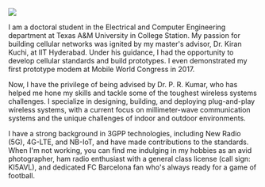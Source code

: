 ![](https://komarev.com/ghpvc/?username=shotsan)

I am a doctoral student in the Electrical and Computer Engineering department at Texas A&M University in College Station.
My passion for building cellular networks was ignited by my master's advisor, Dr. Kiran Kuchi, at IIT Hyderabad. Under his 
guidance, I had the opportunity to develop cellular standards and build prototypes. I even demonstrated my first prototype 
modem at Mobile World Congress in 2017.

Now, I have the privilege of being advised by Dr. P. R. Kumar, who has helped me hone my skills and tackle some of the toughest
wireless systems challenges. I specialize in designing, building, and deploying plug-and-play wireless systems, with a current 
focus on millimeter-wave communication systems and the unique challenges of indoor and outdoor environments.

I have a strong background in 3GPP technologies, including New Radio (5G), 4G-LTE, and NB-IoT, and have made contributions to 
the standards. When I'm not working, you can find me indulging in my hobbies as an avid photographer, ham radio enthusiast with 
a general class license (call sign: KI5AVL), and dedicated FC Barcelona fan who's always ready for a game of football.
